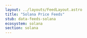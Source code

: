 ```yaml
---
layout: ../layouts/FeedLayout.astro
title: "Solana Price Feeds"
stub: data-feeds-solana
ecosystem: solana
section: solana
---
```

